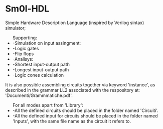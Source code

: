 # Sm0l-HDL
Simple Hardware Description Language (inspired by Verilog sintax) simulator; 



<ul>
Supporting:
	<li>-Simulation on input assingment:</li>
		<li>    -Logic gates</li>
		<li>	-Flip flops</li>
	<li>-Analisys:</li>
		<li>	-Shortest input-output path</li>
		<li>	-Longest input-output path</li>
		<li>	-Logic cones calculation</li>
</ul>

It is also possible assembling circuits together via keyword 'instance', as described in the grammar LL2 associated with the respository at: 'Documenti/Grammmatiche.pdf'.

<ul>
For all modes apart from 'Library':
	<li>-All the defined circuits should be placed in the folder named 'Circuiti'.</li>
	<li>-All the defined input for circuits should be placed in the folder named 'Inputs', with the same file name as the circuit it refers to. </li>
</ul>
